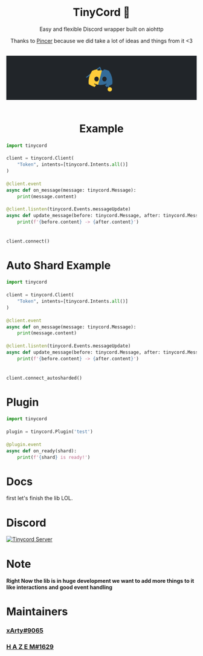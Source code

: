 <div align="center">
    <h1>TinyCord 🏮</h1>
    <p> Easy and flexible Discord wrapper built on aiohttp </p>
    <p>Thanks to <a href="https://github.com/Pincer-org/Pincer">Pincer</a> because we did take a lot of ideas and things from it <3  </p>
    <br>
    <img src="./Big-Banner.png" />
    <br>
</div>

<br>

<div align="center">

# Example

<div align="left">

```py
import tinycord

client = tinycord.Client(
    "Token", intents=[tinycord.Intents.all()]
)

@client.event
async def on_message(message: tinycord.Message):
    print(message.content)

@client.lisnten(tinycord.Events.messageUpdate)
async def update_message(before: tinycord.Message, after: tinycord.Message):
    print(f'{before.content} -> {after.content}')
    

client.connect()
```

# Auto Shard Example

```py
import tinycord

client = tinycord.Client(
    "Token", intents=[tinycord.Intents.all()]
)

@client.event
async def on_message(message: tinycord.Message):
    print(message.content)

@client.lisnten(tinycord.Events.messageUpdate)
async def update_message(before: tinycord.Message, after: tinycord.Message):
    print(f'{before.content} -> {after.content}')
    

client.connect_autosharded()
```

# Plugin

```py
import tinycord

plugin = tinycord.Plugin('test')

@plugin.event
async def on_ready(shard):
    print(f'{shard} is ready!')
```

# Docs
first let's finish the lib LOL.

# Discord

[![Tinycord Server](https://discord.com/api/guilds/923934645618376704/widget.png?style=banner2)](https://discord.gg/QP3CJythPh)


</div>
</div>

# Note
#### Right Now the lib is in huge development we want to add more things to it like interactions and good event handling

# Maintainers
### [xArty#9065](xarty.xyz)
### [H A Z E M#1629](https://discord.com/channels/@me/750376850768789534)